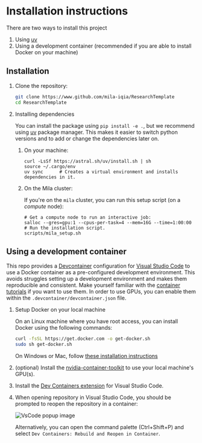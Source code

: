 # Installation instructions

There are two ways to install this project

1. Using [uv](https://docs.astral.sh/uv/)
2. Using a development container (recommended if you are able to install Docker on your machine)

## Installation

1. Clone the repository:

    ```bash
    git clone https://www.github.com/mila-iqia/ResearchTemplate
    cd ResearchTemplate
    ```

2. Installing dependencies

    You can install the package using `pip install -e .`, but we recommend using [uv](https://docs.astral.sh/uv/)
    package manager. This makes it easier to switch python versions and to add or change the dependencies later on.

    1. On your machine:

        ```console
        curl -LsSf https://astral.sh/uv/install.sh | sh
        source ~/.cargo/env
        uv sync      # Creates a virtual environment and installs dependencies in it.
        ```

    2. On the Mila cluster:

        If you're on the `mila` cluster, you can run this setup script (on a *compute* node):

        ```console
        # Get a compute node to run an interactive job:
        salloc --gres=gpu:1 --cpus-per-task=4 --mem=16G --time=1:00:00
        # Run the installation script.
        scripts/mila_setup.sh
        ```

## Using a development container

This repo provides a [Devcontainer](https://code.visualstudio.com/docs/remote/containers) configuration for [Visual Studio Code](https://code.visualstudio.com/) to use a Docker container as a pre-configured development environment. This avoids struggles setting up a development environment and makes them reproducible and consistent. Make yourself familiar with the [container tutorials](https://code.visualstudio.com/docs/remote/containers-tutorial) if you want to use them. In order to use GPUs, you can enable them within the `.devcontainer/devcontainer.json` file.

1. Setup Docker on your local machine

    On an Linux machine where you have root access, you can install Docker using the following commands:

    ```bash
    curl -fsSL https://get.docker.com -o get-docker.sh
    sudo sh get-docker.sh
    ```

    On Windows or Mac, follow [these installation instructions](https://code.visualstudio.com/docs/remote/containers#_installation)

2. (optional) Install the [nvidia-container-toolkit](https://docs.nvidia.com/datacenter/cloud-native/container-toolkit/latest/install-guide.html) to use your local machine's GPU(s).

3. Install the [Dev Containers extension](vscode:extension/ms-vscode-remote.remote-containers) for Visual Studio Code.

4. When opening repository in Visual Studio Code, you should be prompted to reopen the repository in a container:

    ![VsCode popup image](https://github.com/mila-iqia/ResearchTemplate/assets/13387299/37d00ce7-1214-44b2-b1d6-411ee286999f)

    Alternatively, you can open the command palette (Ctrl+Shift+P) and select `Dev Containers: Rebuild and Reopen in Container`.
